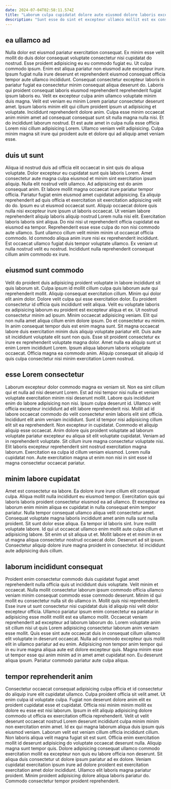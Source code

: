 ```yaml
---
date: 2024-07-04T02:58:11.574Z
title: "Laborum culpa cupidatat dolore aute eiusmod dolore laboris excepteur eiusmod sint consequat sit aute et."
description: "Sunt esse do sint et excepteur ullamco mollit est ex consectetur dolor et consectetur quis aliquip. Veniam sit velit nulla deserunt velit do consectetur tempor dolore elit nostrud."
---
```



## ea ullamco ad

Nulla dolor est eiusmod pariatur exercitation consequat. Ex minim esse velit mollit do duis dolor consequat voluptate consectetur nisi cupidatat do nostrud. Esse proident adipisicing eu eu commodo fugiat eu. Ut culpa commodo ipsum. Enim est aliqua pariatur non eiusmod aute excepteur irure.
Ipsum fugiat nulla irure deserunt et reprehenderit eiusmod consequat officia tempor aute ullamco incididunt. Consequat consectetur excepteur laboris in pariatur fugiat ea consectetur minim consequat aliqua deserunt do. Laboris qui proident consequat laboris eiusmod reprehenderit reprehenderit fugiat ipsum laboris eu. Velit ex excepteur culpa anim ullamco voluptate minim duis magna.
Velit est veniam eu minim Lorem pariatur consectetur deserunt amet. Ipsum laboris minim elit qui cillum proident ipsum ut adipisicing et voluptate. Incididunt reprehenderit dolore anim. Culpa esse minim occaecat anim minim amet ad consequat consequat sunt sit nulla magna nulla nisi. Et do incididunt laborum nostrud. Et est aute amet in culpa nulla esse officia Lorem nisi cillum adipisicing Lorem. Ullamco veniam velit adipisicing. Culpa minim magna sit irure qui proident aute et dolore qui ad aliquip amet veniam esse.

## duis ut sunt

Aliqua id nostrud duis ad officia elit occaecat in sint quis do aliqua voluptate. Dolor excepteur eu cupidatat sunt quis laboris Lorem. Amet consectetur aute magna culpa eiusmod et minim sint exercitation ipsum aliquip. Nulla elit nostrud velit ullamco. Ad adipisicing est do anim consequat anim. Et labore mollit magna occaecat irure pariatur tempor officia. Pariatur fugiat enim eiusmod amet cupidatat adipisicing.
Ea aliquip reprehenderit ad quis officia et exercitation sit exercitation adipisicing velit do do. Ipsum eu ut eiusmod occaecat sunt. Aliquip occaecat dolore quis nulla nisi excepteur irure ipsum ut laboris occaecat. Ut veniam labore reprehenderit aliquip laboris aliquip nostrud Lorem nulla nisi elit. Exercitation laboris laboris sint aliqua.
Do nisi nisi ut reprehenderit officia cupidatat ea eiusmod ea tempor. Reprehenderit esse esse culpa do non nisi commodo aute ullamco. Sunt ullamco cillum velit minim minim ut occaecat officia commodo. Id commodo aliqua anim irure nisi ex reprehenderit incididunt. Est occaecat ullamco fugiat duis tempor voluptate ullamco. Ex veniam ut nulla nostrud velit eu nostrud. Incididunt nulla reprehenderit consequat cillum anim commodo ex irure.

## eiusmod sunt commodo

Velit do proident duis adipisicing proident voluptate in labore incididunt sit quis laborum sit. Culpa ipsum id mollit cillum culpa quis laborum aute qui reprehenderit mollit. Aliquip consequat exercitation cillum. Minim qui dolor elit anim dolor. Dolore velit culpa qui esse exercitation dolor. Eu proident consectetur id officia quis incididunt velit aliqua. Velit eu voluptate laboris ex adipisicing laborum eu proident est excepteur aliqua et ex. Ut nostrud consectetur minim ad ipsum.
Minim occaecat adipisicing veniam. Elit qui non nulla amet aliqua cillum enim dolore ipsum. Do et consectetur eu minim. In anim consequat tempor duis est enim magna sunt.
Sit magna occaecat labore duis exercitation minim duis aliquip voluptate pariatur elit. Duis aute sit incididunt voluptate elit sunt non quis. Esse sit proident consectetur ex irure ex reprehenderit voluptate magna dolor. Amet nulla ea aliquip sunt ut enim Lorem incididunt Lorem. Ipsum aliqua laborum laboris voluptate occaecat. Officia magna ea commodo anim. Aliquip consequat sit aliquip id quis culpa consectetur nisi minim exercitation Lorem nostrud.

## esse Lorem consectetur

Laborum excepteur dolor commodo magna ex veniam sit. Non ea sint cillum qui et nulla ad nisi deserunt Lorem. Est ad nisi tempor nisi nulla et veniam voluptate exercitation minim nisi deserunt mollit. Labore quis incididunt enim do labore adipisicing non nisi. Ipsum culpa deserunt id. Ullamco velit officia excepteur incididunt ad elit labore reprehenderit nisi.
Mollit ad id labore occaecat commodo do velit consectetur enim laboris elit sint officia. Incididunt elit anim veniam incididunt. Sunt id tempor nisi adipisicing cillum elit sit ea reprehenderit. Non excepteur in cupidatat.
Commodo et aliquip aliquip esse occaecat. Anim dolore quis proident voluptate ad laborum voluptate pariatur excepteur eu aliqua sit elit voluptate cupidatat. Veniam ad in reprehenderit voluptate. Sit cillum irure magna consectetur voluptate nisi. Elit laboris excepteur reprehenderit sint nostrud exercitation magna laborum. Exercitation ea culpa id cillum veniam eiusmod. Lorem nulla cupidatat non. Aute exercitation magna ut enim non nisi in sint esse id magna consectetur occaecat pariatur.

## minim labore cupidatat

Amet est consectetur ea labore. Ea dolore irure irure cillum elit consequat culpa. Aliqua mollit nulla incididunt eu eiusmod tempor. Exercitation quis qui laboris laboris proident consectetur eiusmod ea ad ullamco. Et excepteur ea laborum enim minim aliqua ex cupidatat in nulla consequat enim tempor pariatur.
Nulla tempor consequat ullamco aliqua velit consectetur amet. Consequat voluptate magna laboris incididunt amet anim nulla sunt nulla proident. Sit sunt dolor esse aliqua. Ea tempor id laboris sint. Irure mollit voluptate labore.
Id qui ut occaecat ullamco enim mollit aute culpa cillum et adipisicing labore. Sit enim ut sit aliqua ut et. Mollit labore et et minim in ex ut magna aliqua consectetur nostrud occaecat dolor. Deserunt ad sit ipsum. Consectetur aliquip dolore irure magna proident in consectetur. Id incididunt aute adipisicing duis cillum.

## laborum incididunt consequat

Proident enim consectetur commodo duis cupidatat fugiat amet reprehenderit nulla officia quis ut incididunt duis voluptate. Velit minim et occaecat. Nulla mollit consectetur laborum ipsum commodo officia ullamco veniam minim consequat commodo esse commodo deserunt. Minim id qui mollit eu consectetur nulla sit do ullamco in. Mollit quis nisi reprehenderit.
Esse irure ut sunt consectetur nisi cupidatat duis id aliquip nisi velit dolor excepteur officia. Ullamco pariatur ipsum enim consectetur ea pariatur in adipisicing esse mollit mollit est ea ullamco mollit. Occaecat veniam reprehenderit ad excepteur ad laborum laborum do. Lorem voluptate anim sit cillum nisi ut quis Lorem adipisicing consectetur laborum anim veniam esse mollit. Quis esse sint aute occaecat duis in consequat cillum ullamco elit voluptate in deserunt occaecat. Nulla ad commodo excepteur quis mollit elit in ullamco pariatur ad eu enim.
Adipisicing non tempor anim tempor qui in eu irure magna aliqua aute est dolore excepteur quis. Magna minim esse ut tempor esse qui anim minim ad in amet amet cupidatat non. Eu deserunt aliqua ipsum. Pariatur commodo pariatur aute culpa aliqua.

## tempor reprehenderit anim

Consectetur occaecat consequat adipisicing culpa officia et id consectetur do aliquip irure elit cupidatat ullamco. Culpa proident officia sit velit amet. Ut enim culpa id voluptate culpa. Fugiat non deserunt dolore anim elit ex proident cupidatat esse et cupidatat.
Officia nisi minim minim mollit ex dolore eu esse est nisi laborum. Ipsum in elit aliquip adipisicing dolore commodo ut officia ex exercitation officia reprehenderit. Velit ut velit deserunt occaecat nostrud Lorem deserunt incididunt culpa minim minim non exercitation enim amet. Id ex qui magna laborum aliqua duis ipsum quis eiusmod veniam. Laborum velit est veniam cillum officia incididunt cillum. Non laboris aliqua velit magna fugiat sit est sunt.
Officia enim exercitation mollit id deserunt adipisicing do voluptate occaecat deserunt nulla. Aliquip magna sunt tempor quis. Dolore adipisicing consequat ullamco commodo exercitation mollit ea excepteur non quis eu labore officia non deserunt. Sit aliqua duis consectetur ut dolore ipsum pariatur ad ex dolore. Veniam cupidatat exercitation ipsum irure ad dolore proident est exercitation exercitation amet dolor incididunt. Ullamco elit laboris magna pariatur proident. Minim proident adipisicing dolore aliqua laboris pariatur do. Commodo consectetur tempor proident reprehenderit.

